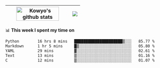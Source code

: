 | <a href="https://github.com/anuraghazra/github-readme-stats"><img width="85%" src="https://github-readme-stats.vercel.app/api?username=kowyo&show_icons=true&hide_border=true&theme=transparent" alt="Kowyo's github stats" /></a> | <a href="https://github.com/anuraghazra/github-readme-stats"><img align="center" src="https://github-readme-stats.vercel.app/api/top-langs/?username=kowyo&exclude_repo=Engineering-Competition-Robot,mobile-robot&hide=c,assembly,shaderlab,hlsl,mathematica,cmake&layout=compact&hide_border=true&theme=transparent" /></a> |
| ------------- | ------------- |

📊 **This week I spent my time on**
<!--START_SECTION:waka-->

```txt
Python        16 hrs 8 mins   █████████████████████▒░░░   85.77 %
Markdown      1 hr 5 mins     █▒░░░░░░░░░░░░░░░░░░░░░░░   05.80 %
YAML          29 mins         ▓░░░░░░░░░░░░░░░░░░░░░░░░   02.61 %
Text          13 mins         ▒░░░░░░░░░░░░░░░░░░░░░░░░   01.16 %
C             12 mins         ▒░░░░░░░░░░░░░░░░░░░░░░░░   01.07 %
```

<!--END_SECTION:waka-->
